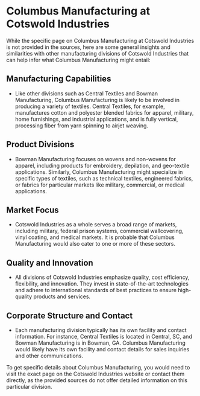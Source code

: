 # Columbus Manufacturing at Cotswold Industries

While the specific page on Columbus Manufacturing at Cotswold Industries is not provided in the sources, here are some general insights and similarities with other manufacturing divisions of Cotswold Industries that can help infer what Columbus Manufacturing might entail:

## Manufacturing Capabilities

- Like other divisions such as Central Textiles and Bowman Manufacturing, Columbus Manufacturing is likely to be involved in producing a variety of textiles. Central Textiles, for example, manufactures cotton and polyester blended fabrics for apparel, military, home furnishings, and industrial applications, and is fully vertical, processing fiber from yarn spinning to airjet weaving.

## Product Divisions

- Bowman Manufacturing focuses on wovens and non-wovens for apparel, including products for embroidery, depilation, and geo-textile applications. Similarly, Columbus Manufacturing might specialize in specific types of textiles, such as technical textiles, engineered fabrics, or fabrics for particular markets like military, commercial, or medical applications.

## Market Focus

- Cotswold Industries as a whole serves a broad range of markets, including military, federal prison systems, commercial wallcovering, vinyl coating, and medical markets. It is probable that Columbus Manufacturing would also cater to one or more of these sectors.

## Quality and Innovation

- All divisions of Cotswold Industries emphasize quality, cost efficiency, flexibility, and innovation. They invest in state-of-the-art technologies and adhere to international standards of best practices to ensure high-quality products and services.

## Corporate Structure and Contact

- Each manufacturing division typically has its own facility and contact information. For instance, Central Textiles is located in Central, SC, and Bowman Manufacturing is in Bowman, GA. Columbus Manufacturing would likely have its own facility and contact details for sales inquiries and other communications.

To get specific details about Columbus Manufacturing, you would need to visit the exact page on the Cotswold Industries website or contact them directly, as the provided sources do not offer detailed information on this particular division.
